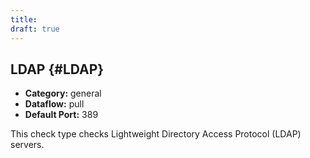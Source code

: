 ```yaml
---
title:
draft: true
---
```


## LDAP {#LDAP}
 * **Category:** general
 * **Dataflow:** pull
 * **Default Port:** 389

This check type checks Lightweight Directory Access Protocol (LDAP) servers.
